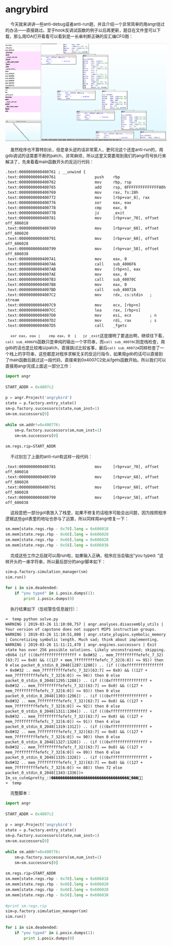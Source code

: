 # angrybird

&nbsp;&nbsp;&nbsp;&nbsp;<font size=2>今天就来讲讲一些anti-debug或者anti-run题，并且介绍一个非常简单的用angr绕过的办法——直接跳过。至于hook反调试函数的例子以后再更新，题目在文件里可以下载，那么用IDA打开看看可以看到是一长串判断正确的反汇编CFG图：</font></br>

![IDA CFG图](https://raw.githubusercontent.com/fangdada/learning-angr/master/ctf/%E5%8F%8Danti/IDA_CFG.png)

&nbsp;&nbsp;&nbsp;&nbsp;<font size=2>虽然程序也不算特别长，但是拿头逆的话非常累人，更何况这个还是anti-run的，用gdb调试的话需要不断的patch，非常麻烦，所以这里又需要用到我们的angr符号执行来解决了，先来看看main函数开头的反运行代码：</font></br>

```assembly
.text:0000000000400761 ; __unwind {
.text:0000000000400761                 push    rbp
.text:0000000000400762                 mov     rbp, rsp
.text:0000000000400765                 add     rsp, 0FFFFFFFFFFFFFF80h
.text:0000000000400769                 mov     rax, fs:28h
.text:0000000000400772                 mov     [rbp+var_8], rax
.text:0000000000400776                 xor     eax, eax
.text:0000000000400778                 cmp     eax, 0
.text:000000000040077B                 jz      _exit
.text:0000000000400781                 mov     [rbp+var_70], offset off_606018
.text:0000000000400789                 mov     [rbp+var_68], offset off_606020
.text:0000000000400791                 mov     [rbp+var_60], offset off_606028
.text:0000000000400799                 mov     [rbp+var_58], offset off_606038
.text:00000000004007A1                 mov     eax, 0
.text:00000000004007A6                 call    sub_4006F6
.text:00000000004007AB                 mov     [rbp+n], eax
.text:00000000004007AE                 mov     eax, 0
.text:00000000004007B3                 call    sub_40070C
.text:00000000004007B8                 mov     eax, 0
.text:00000000004007BD                 call    sub_40072A
.text:00000000004007C2                 mov     rdx, cs:stdin   ; stream
.text:00000000004007C9                 mov     ecx, [rbp+n]
.text:00000000004007CC                 lea     rax, [rbp+s]
.text:00000000004007D0                 mov     esi, ecx        ; n
.text:00000000004007D2                 mov     rdi, rax        ; s
.text:00000000004007D5                 call    _fgets
```

&nbsp;&nbsp;&nbsp;&nbsp;<font size=2>`xor eax, eax |	cmp eax, 0	|	jz _exit`这是摆明了要退出啊，继续往下看，`call sub_4006F6`函数只是单纯的输出一个字符串，而`call sub_40070C`则是栈检查，用gdb的话也是比较难以patch，直接跳过比较省事，最后`call sub_40072A`同样检查了一个栈上的字符串，这些都是对程序求解无关的反运行指令，如果用gdb的话可以直接到了main函数后跳过这一段代码，直接来到0x4007C2处从fgets函数开始。所以我们可以直接用angr完成上面这一部分工作：</font></br>

```python
import angr
 
START_ADDR = 0x4007c2
 
p = angr.Project('angrybird')
state = p.factory.entry_state()
sm=p.factory.successors(state,num_inst=1)
sm=sm.successors[0]

while sm.addr!=0x400776:
    sm=p.factory.successors(sm,num_inst=1)
    sm=sm.successors[0]

sm.regs.rip=START_ADDR
```

&nbsp;&nbsp;&nbsp;&nbsp;<font size=2>不过别忘了上面的anti-run有这样一段代码：</font></br>

```assembly
.text:0000000000400781                 mov     [rbp+var_70], offset off_606018
.text:0000000000400789                 mov     [rbp+var_68], offset off_606020
.text:0000000000400791                 mov     [rbp+var_60], offset off_606028
.text:0000000000400799                 mov     [rbp+var_58], offset off_606038
```

&nbsp;&nbsp;&nbsp;&nbsp;<font size=2>这段是把一部分got表放入了栈里，如果不修复的话程序可能会出问题，因为按照程序逻辑这些got表里的地址也参与了运算，所以同样用angr修复一下：</font></br>

```python
sm.mem[state.regs.rbp - 0x70].long = 0x606018
sm.mem[state.regs.rbp - 0x68].long = 0x606020
sm.mem[state.regs.rbp - 0x60].long = 0x606028
sm.mem[state.regs.rbp - 0x58].long = 0x606038
```

&nbsp;&nbsp;&nbsp;&nbsp;<font size=2>完成这些工作之后就可以用run啦，如果输入正确，程序应当会输出"you typed: "这样开头的一串字符串，所以最后部分的angr脚本如下：</font></br>

```python
sim=p.factory.simulation_manager(sm)
sim.run()

for i in sim.deadended:
    if "you typed" in i.posix.dumps(1):
        print i.posix.dumps(0)
```

&nbsp;&nbsp;&nbsp;&nbsp;<font size=2>执行结果如下（忽视警告信息就行）：</font></br>

```shell
➜  temp python solve.py 
WARNING | 2019-03-26 11:10:08,757 | angr.analyses.disassembly_utils | Your version of capstone does not support MIPS instruction groups.
WARNING | 2019-03-26 11:10:51,808 | angr.state_plugins.symbolic_memory | Concretizing symbolic length. Much sad; think about implementing.
WARNING | 2019-03-26 11:11:11,470 | angr.engines.successors | Exit state has over 256 possible solutions. Likely unconstrained; skipping. <BV64 (if (((0xffffffffffffffff + 0x0#32 .. mem_7fffffffffefefc_7_32)[63:7] == 0x0) && ((127 + mem_7fffffffffefefc_7_32[6:0]) <= 95)) then 0 else packet_0_stdin_8_2048[1287:1280]) .. (if (((0xffffffffffffffff + 0x0#32 .. mem_7fffffffffefefc_7_32)[63:7] == 0x0) && ((127 + mem_7fffffffffefefc_7_32[6:0]) <= 94)) then 0 else packet_0_stdin_8_2048[1295:1288]) .. (if (((0xffffffffffffffff + 0x0#32 .. mem_7fffffffffefefc_7_32)[63:7] == 0x0) && ((127 + mem_7fffffffffefefc_7_32[6:0]) <= 93)) then 0 else packet_0_stdin_8_2048[1303:1296]) .. (if (((0xffffffffffffffff + 0x0#32 .. mem_7fffffffffefefc_7_32)[63:7] == 0x0) && ((127 + mem_7fffffffffefefc_7_32[6:0]) <= 92)) then 0 else packet_0_stdin_8_2048[1311:1304]) .. (if (((0xffffffffffffffff + 0x0#32 .. mem_7fffffffffefefc_7_32)[63:7] == 0x0) && ((127 + mem_7fffffffffefefc_7_32[6:0]) <= 91)) then 4 else packet_0_stdin_8_2048[1319:1312]) .. (if (((0xffffffffffffffff + 0x0#32 .. mem_7fffffffffefefc_7_32)[63:7] == 0x0) && ((127 + mem_7fffffffffefefc_7_32[6:0]) <= 90)) then 0 else packet_0_stdin_8_2048[1327:1320]) .. (if (((0xffffffffffffffff + 0x0#32 .. mem_7fffffffffefefc_7_32)[63:7] == 0x0) && ((127 + mem_7fffffffffefefc_7_32[6:0]) <= 89)) then 0 else packet_0_stdin_8_2048[1335:1328]) .. (if (((0xffffffffffffffff + 0x0#32 .. mem_7fffffffffefefc_7_32)[63:7] == 0x0) && ((127 + mem_7fffffffffefefc_7_32[6:0]) <= 88)) then 72 else packet_0_stdin_8_2048[1343:1336])>
Im_so_cute&pretty_:)�������������������������������������
➜  temp       
```

&nbsp;&nbsp;&nbsp;&nbsp;<font size=2>完整脚本：</font></br>

```python
import angr
 
START_ADDR = 0x4007c2
 
p = angr.Project('angrybird')
state = p.factory.entry_state()
sm=p.factory.successors(state,num_inst=1)
sm=sm.successors[0]

while sm.addr!=0x400776:
    sm=p.factory.successors(sm,num_inst=1)
    sm=sm.successors[0]

sm.regs.rip=START_ADDR
sm.mem[state.regs.rbp - 0x70].long = 0x606018
sm.mem[state.regs.rbp - 0x68].long = 0x606020
sm.mem[state.regs.rbp - 0x60].long = 0x606028
sm.mem[state.regs.rbp - 0x58].long = 0x606038

#print sm.regs.rip
sim=p.factory.simulation_manager(sm)
sim.run()

for i in sim.deadended:
    if "you typed" in i.posix.dumps(1):
        print i.posix.dumps(0)
```

